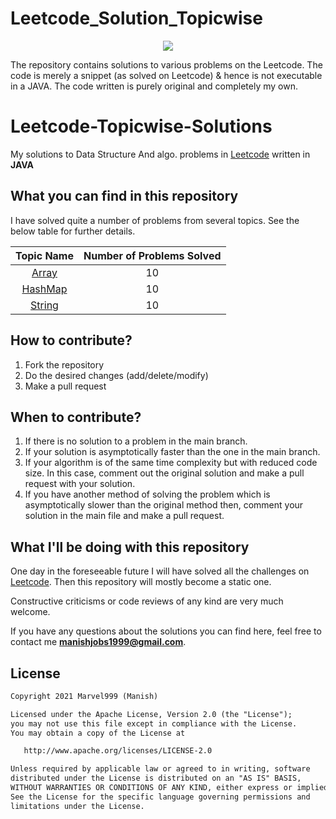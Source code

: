 # Leetcode_Solution_Topicwise
<p align="center">
  <img src="https://miro.medium.com/max/1050/1*Lur9rrJITsFRnuIYURYkSg.jpeg">
</p>
The repository contains solutions to various problems on the Leetcode. The code is merely a snippet (as solved on Leetcode) &amp; hence is not executable in a JAVA. The code written is purely original and completely my own.

# Leetcode-Topicwise-Solutions

My solutions to Data Structure And algo. problems in [Leetcode](https://leetcode.com/marvel999/) written in **JAVA**

## What you can find in this repository

I have solved quite a number of problems from several topics. See the below table for further details. 

[//]: # (Run the py script to generate the below table.)

| Topic Name| Number of Problems Solved| 
|  :--------: |  :--------: | 
| [Array](https://github.com/Marvel999/Leetcode_DSA_Questions_Solution/tree/master/Array)|10|
| [HashMap](https://github.com/Marvel999/Leetcode_DSA_Questions_Solution/tree/master/Leetcode/HashMap)|10|
| [String](https://github.com/Marvel999/Leetcode_DSA_Questions_Solution/tree/master/Leetcode/String)|10|





## How to contribute?

1. Fork the repository 
2. Do the desired changes (add/delete/modify)
3. Make a pull request

## When to contribute?

1. If there is no solution to a problem in the main branch.
2. If your solution is asymptotically faster than the one in the main branch.
3. If your algorithm is of the same time complexity but with reduced code size. In this case, comment out the original solution and make a pull request with your solution.
4. If you have another method of solving the problem which is asymptotically slower than the original method then, comment your solution in the main file and make a pull request.


## What I'll be doing with this repository

One day in the foreseeable future I will have solved all the challenges on [Leetcode](https://leetcode.com/marvel999/).
Then this repository will mostly become a static one.

Constructive criticisms or code reviews of any kind are very much welcome.

If you have any questions about the solutions you can find here, feel free to contact me **manishjobs1999@gmail.com**.

## License
```xml
Copyright 2021 Marvel999 (Manish)

Licensed under the Apache License, Version 2.0 (the "License");
you may not use this file except in compliance with the License.
You may obtain a copy of the License at

   http://www.apache.org/licenses/LICENSE-2.0

Unless required by applicable law or agreed to in writing, software
distributed under the License is distributed on an "AS IS" BASIS,
WITHOUT WARRANTIES OR CONDITIONS OF ANY KIND, either express or implied.
See the License for the specific language governing permissions and
limitations under the License.
```

